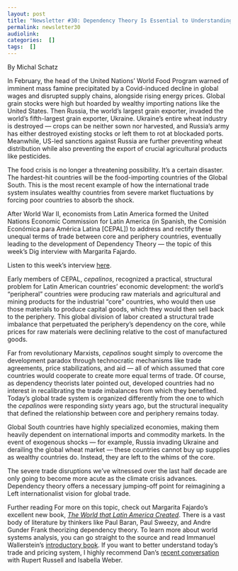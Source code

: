 ```yaml
---
layout: post
title: "Newsletter #30: Dependency Theory Is Essential to Understanding Our World, with Margarita Fajardo"
permalink: newsletter30
audiolink: 
categories:  []
tags:  []
---
```


By Michal Schatz

In February, the head of the United Nations’ World Food Program warned of imminent mass famine precipitated by a Covid-induced decline in global wages and disrupted supply chains, alongside rising energy prices. Global grain stocks were high but hoarded by wealthy importing nations like the United States. Then Russia, the world’s largest grain exporter, invaded the world’s fifth-largest grain exporter, Ukraine. Ukraine’s entire wheat industry is destroyed — crops can be neither sown nor harvested, and Russia’s army has either destroyed existing stocks or left them to rot at blockaded ports. Meanwhile, US-led sanctions against Russia are further preventing wheat distribution while also preventing the export of crucial agricultural products like pesticides.

The food crisis is no longer a threatening possibility. It’s a certain disaster. The hardest-hit countries will be the food-importing countries of the Global South. This is the most recent example of how the international trade system insulates wealthy countries from severe market fluctuations by forcing poor countries to absorb the shock.

After World War II, economists from Latin America formed the United Nations Economic Commission for Latin America (in Spanish, the Comisión Económica para América Latina [CEPAL]) to address and rectify these unequal terms of trade between core and periphery countries, eventually leading to the development of Dependency Theory — the topic of this week’s Dig interview with Margarita Fajardo.

Listen to this week’s interview [here](https://thedigradio.com/podcast/center-and-periphery-w-margarita-fajardo).

Early members of CEPAL, *cepalinos*, recognized a practical, structural problem for Latin American countries’ economic development: the world’s “peripheral” countries were producing raw materials and agricultural and mining products for the industrial “core” countries, who would then use those materials to produce capital goods, which they would then sell back to the periphery. This global division of labor created a structural trade imbalance that perpetuated the periphery’s dependency on the core, while prices for raw materials were declining relative to the cost of manufactured goods.

Far from revolutionary Marxists, *cepalinos* sought simply to overcome the development paradox through technocratic mechanisms like trade agreements, price stabilizations, and aid — all of which assumed that core countries would cooperate to create more equal terms of trade. Of course, as dependency theorists later pointed out, developed countries had no interest in recalibrating the trade imbalances from which they benefited. Today’s global trade system is organized differently from the one to which the *cepalinos* were responding sixty years ago, but the structural inequality that defined the relationship between core and periphery remains today.

Global South countries have highly specialized economies, making them heavily dependent on international imports and commodity markets. In the event of exogenous shocks — for example, Russia invading Ukraine and derailing the global wheat market — these countries cannot buy up supplies as wealthy countries do. Instead, they are left to the whims of the core.

The severe trade disruptions we’ve witnessed over the last half decade are only going to become more acute as the climate crisis advances. Dependency theory offers a necessary jumping-off point for reimagining a Left internationalist vision for global trade.

Further reading
For more on this topic, check out Margarita Fajardo’s excellent new book, *[The World that Latin America Created](https://www.hup.harvard.edu/catalog.php?isbn=9780674260498&content=reviews)*. There is a vast body of literature by thinkers like Paul Baran, Paul Sweezy, and Andre Gunder Frank theorizing dependency theory. To learn more about world systems analysis, you can go straight to the source and read Immanuel Wallerstein’s [introductory book](https://sociology.yale.edu/publications/world-systems-analysis-introduction). If you want to better understand today’s trade and pricing system, I highly recommend Dan’s [recent conversation](https://thedigradio.com/podcast/price-wars-w-rupert-russell-isabella-weber) with Rupert Russell and Isabella Weber.
